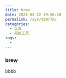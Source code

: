 ```yaml
---
title: brew
date: 2024-04-22 19:56:18
permalink: /sys/42077b/
categories:
  - 工具
  - 系统工具
tags:
  - 
---
```


### brew

bbbb